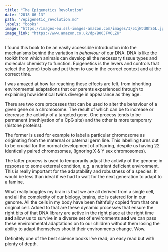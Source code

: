 ```yaml
---
title: "The Epigenetics Revolution"
date: "2018-06-13"
path: "/epigenetic_revolution.md"
labels: "books"
image: "https://images-eu.ssl-images-amazon.com/images/I/51jWJd0hS5L.jpg"
image_link: "https://www.amazon.co.uk/dp/B00JFVOLZK"
---
```

I found this book to be an easily accessible introduction into the mechanisms behind the variation in *behaviour* of our DNA. DNA is like the toolkit from which animals can develop all the necessary tissue types and molecular chemistry to function. Epigenetics is the levers and controls that select the (gene) tools and put them to use in the correct context and at the correct time.

I was amazed at how far reaching these effects are felt, from inheriting environmental adaptations that our parents experienced through to explaining how identical twins diverge in appearance as they age.

There are two core processes that can be used to alter the behaviour of a given gene on a chromosome. The result of which can be to increase or decrease the activity of a targeted gene. One process tends to be permanent (methlyation of a CpG site) and the other is more temporary (histone proteins). 

The former is used for example to label a particular chromosome as originating from the maternal or paternal germ line. This labelling turns out to be crucial for the normal development of offspring, despite us having 22 identically paired chromosomes, (ignoring X & Y sex chromosomes).

The latter process is used to temporarily adjust the activity of the genome in response to some external condition, e.g. a nutrient deficient environment. This is really important for the adaptability and robustness of a species. It would be less than ideal if we had to wait for the next generation to adapt to a famine. 

What really boggles my brain is that we are all derived from a single cell, and all the complexity of our biology, brains, etc is catered for in our genome. All the cells in my body have been faithfully copied from that one original cell. Added to that are these dynamic processes that ensure the right bits of that DNA library are active in the right place at the right time **and** allow us to survive in a diverse set of environments **and** we can pass these environmental adaptations on to our children without them losing the ability to adapt themselves should their environments change. Wow.

Definitely one of the best science books I've read; an easy read but with plenty of depth.

